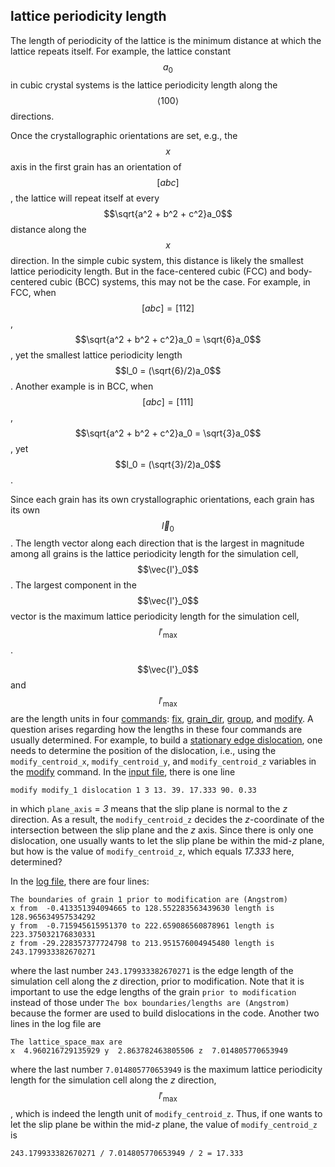 ## lattice periodicity length

The length of periodicity of the lattice is the minimum distance at which the lattice repeats itself. For example, the lattice constant $$a_0$$ in cubic crystal systems is the lattice periodicity length along the $$\left<100\right>$$ directions.

Once the crystallographic orientations are set, e.g., the $$x$$ axis in the first grain has an orientation of $$[abc]$$, the lattice will repeat itself at every $$\sqrt{a^2 + b^2 + c^2}a_0$$ distance along the $$x$$ direction. In the simple cubic system, this distance is likely the smallest lattice periodicity length. But in the face-centered cubic (FCC) and body-centered cubic (BCC) systems, this may not be the case. For example, in FCC, when $$[abc] = [112]$$, $$\sqrt{a^2 + b^2 + c^2}a_0 = \sqrt{6}a_0$$, yet the smallest lattice periodicity length $$l_0 = (\sqrt{6}/2)a_0$$. Another example is in BCC, when $$[abc] = [111]$$, $$\sqrt{a^2 + b^2 + c^2}a_0 = \sqrt{3}a_0$$, yet $$l_0 = (\sqrt{3}/2)a_0$$.

Since each grain has its own crystallographic orientations, each grain has its own $$\vec{l}_0$$. The length vector along each direction that is the largest in magnitude among all grains is the lattice periodicity length for the simulation cell, $$\vec{l'}_0$$. The largest component in the $$\vec{l'}_0$$ vector is the maximum lattice periodicity length for the simulation cell, $$l'_\mathrm{max}$$.

$$\vec{l'}_0$$ and $$l'_\mathrm{max}$$ are the length units in four [commands](../chapter5/README.md): [fix](../chapter5/fix.md), [grain_dir](../chapter5/grain_dir.md), [group](../chapter5/group.md), and [modify](../chapter5/modify.md). A question arises regarding how the lengths in these four commands are usually determined. For example, to build a [stationary edge dislocation](../chapter7/example1/dislocation.md), one needs to determine the position of the dislocation, i.e., using the `modify_centroid_x`, `modify_centroid_y`, and `modify_centroid_z` variables in the [modify](../chapter5/modify.md) command. In the <a href="../chapter7/example1/edge.in" target="_blank">input file</a>, there is one line

	modify modify_1 dislocation 1 3 13. 39. 17.333 90. 0.33

in which `plane_axis` = _3_ means that the slip plane is normal to the _z_ direction. As a result, the `modify_centroid_z` decides the _z_-coordinate of the intersection between the slip plane and the _z_ axis. Since there is only one dislocation, one usually wants to let the slip plane be within the mid-_z_ plane, but how is the value of `modify_centroid_z`, which equals _17.333_ here, determined?

In the <a href="../chapter7/example1/edge.log" target="_blank">log file</a>, there are four lines:

	The boundaries of grain 1 prior to modification are (Angstrom)
	x from  -0.413351394094665 to 128.552283563439630 length is 128.965634957534292
	y from  -0.715945615951370 to 222.659086560878961 length is 223.375032176830331
	z from -29.228357377724798 to 213.951576004945480 length is 243.179933382670271

where the last number `243.179933382670271` is the edge length of the simulation cell along the _z_ direction, prior to modification. Note that it is important to use the edge lengths of the grain `prior to modification` instead of those under `The box boundaries/lengths are (Angstrom)` because the former are used to build dislocations in the code. Another two lines in the log file are

	The lattice_space_max are
	x  4.960216729135929 y  2.863782463805506 z  7.014805770653949

where the last number `7.014805770653949` is the maximum lattice periodicity length for the simulation cell along the _z_ direction, $$l'_\mathrm{max}$$, which is indeed the length unit of `modify_centroid_z`. Thus, if one wants to let the slip plane be within the mid-_z_ plane, the value of `modify_centroid_z` is

	243.179933382670271 / 7.014805770653949 / 2 = 17.333